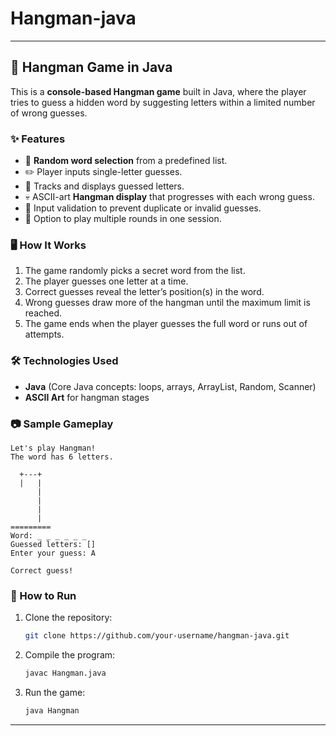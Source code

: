 # Hangman-java



---

## 🎯 Hangman Game in Java

This is a **console-based Hangman game** built in Java, where the player tries to guess a hidden word by suggesting letters within a limited number of wrong guesses.

### ✨ Features

* 🎲 **Random word selection** from a predefined list.
* ✏️ Player inputs single-letter guesses.
* 📝 Tracks and displays guessed letters.
* 💀 ASCII-art **Hangman display** that progresses with each wrong guess.
* 🚫 Input validation to prevent duplicate or invalid guesses.
* 🔄 Option to play multiple rounds in one session.

### 🖥 How It Works

1. The game randomly picks a secret word from the list.
2. The player guesses one letter at a time.
3. Correct guesses reveal the letter’s position(s) in the word.
4. Wrong guesses draw more of the hangman until the maximum limit is reached.
5. The game ends when the player guesses the full word or runs out of attempts.

### 🛠 Technologies Used

* **Java** (Core Java concepts: loops, arrays, ArrayList, Random, Scanner)
* **ASCII Art** for hangman stages

### 📷 Sample Gameplay

```
Let's play Hangman!  
The word has 6 letters.  

  +---+
  |   |
      |
      |
      |
      |
=========
Word: _ _ _ _ _ _  
Guessed letters: []  
Enter your guess: A  

Correct guess!
```

### 🚀 How to Run

1. Clone the repository:

   ```bash
   git clone https://github.com/your-username/hangman-java.git
   ```
2. Compile the program:

   ```bash
   javac Hangman.java
   ```
3. Run the game:

   ```bash
   java Hangman
   ```

---

